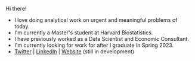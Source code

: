 Hi there! 
- I love doing analytical work on urgent and meaningful problems of today.    
- I'm currently a Master's student at Harvard Biostatistics. 
- I have previously worked as a Data Scientist and Economic Consultant.
- I'm currently looking for work for after I graduate in Spring 2023. 
- [Twitter](https://twitter.com/DanNolte2) | [LinkedIn](https://www.linkedin.com/in/dansnolte/) | [Website](https://dannolte.netlify.app/) (still in development)
